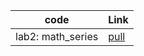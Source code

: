 |code       |Link       |
|-----------|-----------|
|lab2: math_series   |[pull](https://github.com/suhib-kharoush/math-series)|

 

